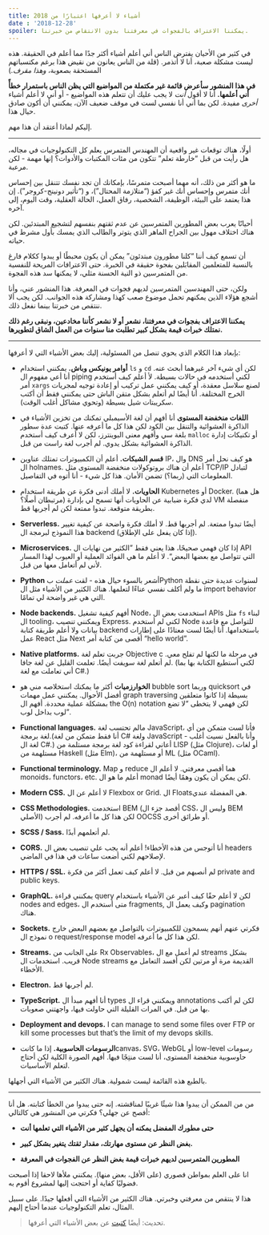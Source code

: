 ```yaml
---
title: أشياء لا أعرفها اعتبارًا من 2018
date : '2018-12-28'
spoiler: يمكننا الاعتراف بالفجوات في معرفتنا بدون الانتقاص من خبرتنا.
---
```


في كثير من الأحيان يفترض الناس أني أعلم أشياء أكثر جدًا مما أعلم في الحقيقة. هذه ليست مشكلة صعبة، أنا لا أتذمر. (قلة من الناس يعانون من نقيض هذا برغم مكتسباتهم المستحقة بصعوبة، *وهذا مقرف*.)

**في هذا المنشور سأعرض قائمة غير مكتملة من المواضيع التي يظن الناس باستمرار خطأً أني أعلمها.** أنا لا أقول *أنت* لا يجب عليك أن تتعلم هذه المواضيع - أو أني لا أعلم أشياء *أخرى* مفيدة. لكن بما أني أنا نفسي لست في موقف ضعيف الآن، يمكنني أن أكون صادق حيال هذا.

إليكم لماذا أعتقد أن هذا مهم.

---

أولًا، هناك توقعات غير واقعية أن المهندس المتمرس يعلم كل التكنولوجيات في مجاله، هل رأيت من قبل “خارطة تعلم” تتكون من مئات المكتبات والأدوات؟ إنها مهمة - لكن مرعبة.

ما هو أكثر من ذلك، أنه مهما أصبحت متمرسًا، بإمكانك أن تجد نفسك تتنقل بين إحساس أنك متمرس وإحساس أنك غير كفؤ (“متلازمة المحتال”)، و (“تأثير دونينج-كروجر”). إن هذا يعتمد على البيئة، الوظيفة، الشخصية، رفاق العمل، الحالة العقلية، وقت اليوم، إلى آخره.

أحيانًا يعرب بعض المطورين المتمرسين عن عدم ثقتهم بنفسهم  لتشجيع المبتدئين. لكن هناك اختلاف مهول بين الجراح الماهر الذي يتوتر والطالب الذي يمسك بأول مشرط في حياته. 

أن تسمع كيف أننا “كلنا مطورون مبتدئون” يمكن أن يكون محبطًا أو يبدوا ككلام فارغ بالنسبة للمتعلمين المقابَلين بفجوة حقيقة في الخبرة. حتى الاعترافات المريحة للنفسية من المتمرسين ذو النية الحسنة مثلي، لا يمكنها سد هذه الفجوة.

ولكن، حتى المهندسين المتمرسين لديهم فجوات في المعرفة. هذا المنشور عني، وأنا أشجع هؤلاء الذين يمكنهم تحمل موضوع صعب كهذا ومشاركة هذه الجوانب. لكن يجب ألا ننتقص من خبرتنا بينما نفعل ذلك.

**يمكننا الاعتراف بفجوات في معرفتنا، نشعر أو لا نشعر كأننا مخادعين، ونبقى رغم ذلك نمتلك خبرات قيمة بشكل كبير تطلبت منا سنوات من العمل الشاق لتطويرها.**

---

بإبعاد هذا الكلام الذي يحوي تنصل من المسئولية، إليك بعض الأشياء التي لا أعرفها:

* **أوامر يونيكس وباش.** يمكنني استخدام `ls` و `cd` لكن أي شيء آخر غيرهما أبحث عنه. أنا أعي مفهوم ال piping لكني أستخدمه في حالات بسيطة. لأ أعلم كيف أستخدم أمر `xargs` لصنع سلاسل معقدة، أو كيف يمكنني عمل تركيب أو إعادة توجيه لمجريات الخرج المختلفة. أنا أيضًا لم أتعلم بشكل متقن الباش حتى يمكنني فقط أن أكتب سكريبتات شيل بسيطة (وتحوي مشاكل أغلب الوقت). 


* **اللغات منخفضة المستوى** أنا أفهم أن لغة الأسيمبلي تمكنك من تخزين الأشياء في الذاكرة العشوائية والتنقل بين الكود لكن هذا كل ما أعرفه عنها. كتبت عدة سطور بلغة سي وأفهم معنى البوينترز، لكن لا أعرف كيف أستخدم `malloc`  أو تكنيكات إدارة الذاكرة العشوائية بشكل يدوي. لم أجرب لغة راست من قبل.

* **قسم الشبكات.** أعلم أن الكمبيوترات تمتلك عناوين IP، وال DNS هو كيف نحل أمر ال holnames. أعلم أن هناك بروتوكولات منخفضة المستوى مثل TCP/IP لتبادل المعلومات التي (ربما؟) تضمن الأمان. هذا كل شيء - أنا أتوه في التفاصيل.

* **الحاويات.** لا أملك أدنى فكرة عن طريقة استخدام Kubernetes أو Docker. (هل هما مرتبطان أصلًا؟) لدي فكرة ضبابية عن الحاويات أنها تسمح لي بإدارة VM منفصلة بطريقة متوقعة. تبدوا ممتعة لكن لم أجربها قط.

* **Serverless.** أيضًا تبدوا ممتعة. لم أجربها قط. لا أملك فكرة واضحة عن كيفية تغيير هذا النموذج لبرمجة ال backend (إذا كان يفعل على الإطلاق).

* **Microservices.** إذا كان فهمي صحيحًا، هذا يعني فقط ”الكثير من نهايات ال API التي تتواصل مع بعضها البعض“. لا أعلم ما هي الفوائد العملية أو العيوب لهذا المسار لأني لم أتعامل معها من قبل.

* **Python** أشعر بالسوء حيال هذه - لقت *عملت* بPython لسنوات عديدة حتى نقطة ما ولم أكلف نفسي عناءًا لتعلمها. هناك الكثير من الأشياء مثل ال import behavior التي هي غير واضحة لي تمامًا.

* **Node backends.** أفهم كيفية تشغيل Node، استخدمت بعض ال APIs مثل `fs` لبناء ال tooling، ويمكنني تنصيب Express. لكني لم أستخدم Node للتواصل مع قاعدة بيانات ولا أعلم طريقة كتابة backend باستخدامها. أنا أيضًا لست معتادًا على إطارات عمل React مثل Next أقصى من كتابة أمر “hello world”.

* **Native platforms.** جربت تعلم لغة Objective c في مرحلة ما لكنها لم تفلح معي. لم أتعلم لغة سويفت أيضًا. تعلمت القليل عن لغة جافا. (لكني أستطيع الكتابة بها بما أني تعاملت مع لغة C#.)

* **الخوارزميات** أكثر ما يمكنك استخلاصه مني هو bubble sort وربما quicksort في أفضل الأحوال. يمكنني عمل مهمات  graph traversing بسيطة إذا كانوا متعلقين بمشكلة عملية محددة. أفهم ال the O(n) notation لكن فهمي لا يتخطى “لا تضع لوب بداخل لوب”.

* **Functional languages.** مالم تحتسب لغة JavaScript، فأنا لست متمكن من أي لغة برمجة.(أنا فقط متمكن من لغة C#  ولغة JavaScript - وأنا بالفعل نسيت أغلب لغة ال C#.) أعاني لقراءة كود لغة برمجة مستلمة من LISP (مثل Clojure)، أو لغات مستلهمة من Haskell (مثل Elm)، أو مستلهمة من ML (مثل OCaml).

* **Functional terminology.** Map و reduce هما أقصى معرفتي. لا أعلم ال monoids، functors، etc. أعلم ما هو ال monad لكن يمكن أن يكون وهمًا أيضًا.

* **Modern CSS.** لا أعلم عن ال Flexbox or Grid. ال Floatsهي المفضلة عندي.

* **CSS Methodologies.** استخدمت BEM (أقصد جزء ال CSS، وليس ال BEM الأصلي) لكن هذا كل ما أعرفه. لم أجرب OOCSS أو طرائق أخرى.

* **SCSS / Sass.** لم أتعلمهم أبدًا.

* **CORS.** أنا أتوجس من هذه الأخطاء! أعلم أنه يجب علي تنصيب بعض ال headers لإصلاحهم لكني أضعت ساعات في هذا في الماضي.

* **HTTPS / SSL.** لم أنصبهم من قبل. لا أعلم كيف تعمل أكثر من فكرة  private and public keys.

* **GraphQL.** يمكنني قراءة query لكن لا أعلم حقًا كيف أعبر عن الأشياء باستخدام nodes and edges، متى أستخدم ال fragments, وكيف يعمل ال pagination هناك.

* **Sockets.** فكرتي عنهم أنهم يسمحون للكمبيوترات بالتواصل مع بعضهم البعض خارج نموذج ال o request/response model لكن هذا كل ما أعرفه.

* **Streams.** على الجانب من Rx Observables، لم أعمل مع ال streams بشكل قريب. استخدمات ال Node streams القديمة مرة أو مرتين لكن أفسد التعامل مع الأخطاء.

* **Electron.** لم أجربها قط.

* **TypeScript.** أنا أفهم مبدأ ال types ويمكنني قراء ال annotations لكن لم أكتب بها من قبل. في المرات القليلة التي حاولت فيها، واجهتني صعوبات.

* **Deployment and devops.** I can manage to send some files over FTP or kill some processes but that’s the limit of my devops skills.

* **الرسومات الحاسوبية.** إذا ما كانتcanvas، SVG، WebGL أو low-level رسومات حاوسوبية منخفضة المستوى، أنا لست منتِجًا فيها. أفهم الصورة الكلية لكن أحتاج لتعلم الأساسيات.

بالطبع هذه القائمة ليست شمولية. هناك الكثير من الأشياء التي أجهلها.

---

من من الممكن أن يبدوا هذا شيئًا غريبًا لمناقشته. إنه حتى يبدوا من الخطأ كتابته. هل أنا أفصح عن جهلي؟ فكرتي من المنشور هي كالتالي:

* **حتى مطورك المفضل  يمكنه أن يجهل كثير من الأشياء التي تعلمها أنت**

* **بغض النظر عن مستوى مهارتك، مقدار ثقتك يتغير بشكل كبير.**

* **المطورين المتمرسين لديهم خبرات قيمة بغض النظر عن الفجوات في المعرفة**

انا على العلم بمواطن قصوري (على الأقل، بعض منها). يمكنني ملأها لاحقا إذا أصبحت فضوليًا كفاية أو احتجت إليها لمشروع أقوم به.

هذا لا ينتقص من معرفتي وخبرتي. هناك الكثير من الأشياء التي أفعلها جيدًا. على سبيل المثال، تعلم التكنولوجيات عندما أحتاج إليهم.

>تحديث: أيضًا [كتبت](/the-elements-of-ui-engineering/) عن بعض الأشياء التي أعرفها.

